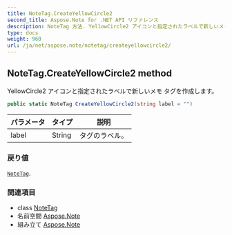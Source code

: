 ```yaml
---
title: NoteTag.CreateYellowCircle2
second_title: Aspose.Note for .NET API リファレンス
description: NoteTag 方法. YellowCircle2 アイコンと指定されたラベルで新しいメモ タグを作成します
type: docs
weight: 960
url: /ja/net/aspose.note/notetag/createyellowcircle2/
---
```

## NoteTag.CreateYellowCircle2 method

YellowCircle2 アイコンと指定されたラベルで新しいメモ タグを作成します。

```csharp
public static NoteTag CreateYellowCircle2(string label = "")
```

| パラメータ | タイプ | 説明 |
| --- | --- | --- |
| label | String | タグのラベル。 |

### 戻り値

[`NoteTag`](../).

### 関連項目

* class [NoteTag](../)
* 名前空間 [Aspose.Note](../../notetag/)
* 組み立て [Aspose.Note](../../../)


